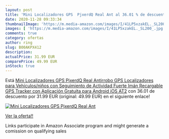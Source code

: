 ```yaml
---
layout: post
title: 'Mini Localizadores GPS  PjxerdQ Real Ant al 36.01 % de descuento'
date: 2020-11-28 09:33:34
thumbnailImage: 'https://m.media-amazon.com/images/I/41LP5xzakEL._SL200_.jpg'
images: [ 'https://m.media-amazon.com/images/I/41LP5xzakEL._SL200_.jpg' ]
comments: true
category: ofertas
author: ring
slug: B00AKPX412
description:
actualPrice: 31.99 EUR
comparePrice: 49.99 EUR
inStock: true
---
```


Está [Mini Localizadores GPS  PjxerdQ Real Antirrobo GPS Localizadores para Vehículos/niños con Seguimiento de Actividad Fuerte Imán Recargable GPS Tracker con Aplicación Gratuita para Android iOS AT2](https://www.amazon.es/dp/B00AKPX412/?tag=tolees-21) con 36.01 de descuento por 31.99 EUR (original: 49.99 EUR) en el siguiente enlace!

[![Mini Localizadores GPS  PjxerdQ Real Ant](https://m.media-amazon.com/images/I/41LP5xzakEL._SL200_.jpg)](https://www.amazon.es/dp/B00AKPX412/?tag=tolees-21)

[Ver la oferta!!](https://www.amazon.es/dp/B00AKPX412/?tag=tolees-21)

Links participate in Amazon Associate program and might generate a comission on qualifying sales


